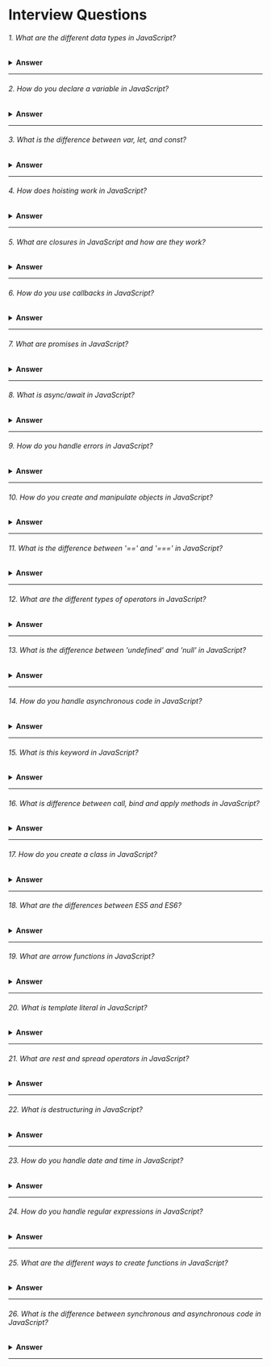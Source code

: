 # Interview Questions

###### 1. What are the different data types in JavaScript?

<details><summary><b>Answer</b></summary>
JavaScript provides different data types to hold different types of values. There are two types of data types in JavaScript:

1. Primitive data type.
- String.
- Number.
- Bigint.
- Boolean.
- Undefined.
- Null.
- Symbol.

2. Non-primitive (reference) data type.
- Array.
- Object.
</details>

---

###### 2. How do you declare a variable in JavaScript?

<details><summary><b>Answer</b></summary>
  
In JavaScript, we can declare a variable using the `var`, `let`, or `const` keywords. Here's how we can use each of them:
  
#### 1. Using `var`:
  
```javascript
var variableName;
```
Variables declared with `var` have function scope or global scope, but not block scope. They can be re-declared and updated within their scope.

#### 2. Using `let`:

```javascript
let variableName;
```
Variables declared with `let` have block scope. They can be updated within their scope but cannot be re-declared in the same scope.

#### 2. Using `const`:
```javascript
const variableName = value;
```
Variables declared with `const` are constants and cannot be reassigned after initialization. They have block scope like variables declared with `let`.

Here are some examples:

```javascript
// Using var
var age;

// Using let
let name;

// Using const
const PI = 3.14;
```
When we declare a variable using `let` or `const`, it's a good practice to initialize it with a value, although it's not mandatory.
</details>

---

###### 3. What is the difference between var, let, and const?

<details><summary><b>Answer</b></summary>

  The main differences between `var`, `let`, and `const` in JavaScript lie in their **scoping rules** , **reassignment**, **and ability to be redeclared**. Here's a breakdown of the key differences:

#### 1. Scoping:

- `var`: Variables declared with `var` have function scope or global scope. They are function-scoped if declared inside a function, or globally scoped if declared outside any function.
- `let` and `const`: Variables declared with `let` and `const` have block scope. They are scoped to the nearest enclosing block, which can be a function, loop, or any other block statement.

```javascript
function exampleScope() {
    if (true) {
        var varVariable = 'I am var';
        let letVariable = 'I am let';
        const constVariable = 'I am const';
    }
    console.log(varVariable); // Works
    console.log(letVariable); // ReferenceError: letVariable is not defined
    console.log(constVariable); // ReferenceError: constVariable is not defined
}

exampleScope();
```
In this example, `varVariable` is accessible outside the block because it's declared with `var`, which has **function scope**. `letVariable` and `constVariable` are not accessible outside the block because they are declared with `let` and `const`, respectively, which have **block scope**.

#### 2. Reassignment:

- `var`: Variables declared with `var` **can be updated** and **reassigned** within their scope.
- `let`: Variables declared with let **can be updated** and **reassigned** within their scope, just like var.
- `const`: Variables declared with const **cannot be reassigned** after initialization. However, **if the variable holds a reference to an object, the properties of that object can be modified**.

```javascript
var varValue = 10;
let letValue = 20;
const constValue = 30;

varValue = 11; // Works
letValue = 21; // Works
constValue = 31; // Error: Assignment to constant variable
```
In this example, we can see that `varValue` and `letValue` can be reassigned new values without any error. However, attempting to reassign a new value to `constValue` results in an error because it's declared with const, which **doesn't allow reassignment**.

#### 3. Redeclaration:

- `var`: Variables declared with `var` **can be redeclared** within the same scope without any error.
- `let`: Variables declared with `let` **cannot be redeclared** in the same scope. Attempting to do so will result in a **syntax error**.
- `const`: Like `let`, variables declared with `const` **cannot be redeclared** in the same scope. Attempting to do so will also result in a **syntax error**.

```javascript
var varVariable = 'I am var';
let letVariable = 'I am let';
const constVariable = 'I am const';

var varVariable = 'I am redeclared var'; // Works
let letVariable = 'I am redeclared let'; // Error: Identifier 'letVariable' has already been declared
const constVariable = 'I am redeclared const'; // Error: Identifier 'constVariable' has already been declared
```

In this example, we can see that we can redeclare `varVariable` with `var`, but attempting to redeclare `letVariable` or `constVariable` with `let` or `const`, respectively, results in errors because they have already been declared in the same scope.

#### Here's a summary:

- Use `var` for variables that need to have *function* or *global scope* and might *need to be redeclared*.
- Use `let` for variables that have *block scope* and might *need to be reassigned, but not redeclared*.
- Use `const` for variables that have *block scope* and *whose value should not change after initialization*.
</details>

---

###### 4.  How does hoisting work in JavaScript?

<details><summary><b>Answer</b></summary>

Hoisting in JavaScript is a mechanism where variable and function declarations are moved to the top of their containing scope during the compilation phase, before the code is executed. This means that regardless of where variables and functions are declared within their scope, they are treated as if they were declared at the top of the scope.

Here's how hoisting works for variables and functions:

#### 1. Variable Hoisting:

- When variables are declared with `var`, they are hoisted to the top of their containing function scope or global scope.
However, only the declaration is hoisted, not the initialization. This means that variables are initialized with `undefined` by default until their actual assignment is reached in the code.
- Variables declared with `let` or `const` are also hoisted to the top of their containing block scope, but they are not initialized until their actual declaration is reached in the code. This is called the `temporal dead zone` and attempting to access these variables before their declaration results in a `ReferenceError`.

Here's an example to illustrate variable hoisting:

```javascript
console.log(x); // undefined
var x = 5;
console.log(x); // 5
// This is equivalent to:

var x;
console.log(x); // undefined
x = 5;
console.log(x); // 5

console.log(y); // ReferenceError: Cannot access 'y' before initialization
let y = 5;

console.log(z); // ReferenceError: Cannot access 'z' before initialization
let z = 10;
```

#### 2. Function Hoisting:

- Function declarations are completely hoisted, including both the declaration and the function definition.
This means that we can call a function before it's declared in the code, and it will still work.

Here's an example to illustrate function hoisting:

```javascript
foo(); // "Hello, I am foo!"

function foo() {
    console.log("Hello, I am foo!");
}

// This is equivalent to:

function foo() {
    console.log("Hello, I am foo!");
}

foo(); // "Hello, I am foo!"
```

It's important to understand hoisting in JavaScript to avoid unexpected behavior and to write more readable and maintainable code.
</details>

---

###### 5. What are closures in JavaScript and how are they work?

<details><summary><b>Answer</b></summary>

#### 1. Definition: 

When an inner function is defined within an outer function, the inner function retains a reference to the variables in the outer function's scope, even after the outer function has completed execution. This combination of the inner function and the variables it has access to forms a `closure`.

#### 2. How closures work:

- ##### Access to Outer Scope Variables: 
The inner function can access the variables, parameters, and functions of the outer function, as well as the global scope. This is possible because the inner function retains a reference to the variables in its lexical scope.

- ##### Preservation of Scope: 
`Closures` allow functions to maintain references to variables from their containing scopes, preventing those variables from being garbage-collected when the outer function finishes executing. This enables powerful patterns such as data encapsulation and private variables.

Here's an example to illustrate closures:

```javascript
function outerFunction() {
    let outerVariable = 'I am outer';

    function innerFunction() {
        console.log(outerVariable); // Accesses outerVariable from the outer function's scope
    }

    return innerFunction;
}

const closure = outerFunction();
closure(); // Outputs: "I am outer"
```
In this example, `innerFunction` is defined within `outerFunction` and has access to `outerVariable`. Even after `outerFunction` has finished executing, the `closure` function (which is `innerFunction`) still has access to `outerVariable`, thanks to the `closure`. This allows `closure` to access and use `outerVariable` when it's invoked.
</details>

---

###### 6. How do you use callbacks in JavaScript?
<details><summary><b>Answer</b></summary>

In JavaScript, a callback is a function that we pass as an argument to another function and execute after the completion of a particular task or event. Callbacks are commonly used in asynchronous operations, such as handling events, making API requests, or dealing with timeouts.

For instance, let's say we want to fetch data from a server using an asynchronous HTTP request. We can define a callback function to handle the response data once it's available:

```javascript
function fetchData(url, callback) {
    fetch(url)
        .then(response => response.json())
        .then(data => callback(data))
        .catch(error => console.error(error));
}

function processResponse(data) {
    console.log(data);
}

fetchData('https://api.example.com/data', processResponse);
```

In this example, `fetchData` is a function that makes an asynchronous HTTP request to the specified URL. We pass a callback function (`processResponse`) as an argument. Once the data is fetched successfully, the `callback` function is invoked with the response data. This allows us to handle the response data in the `processResponse` function, which could involve rendering it on the UI or performing additional processing.

Another example involves handling events in a web application. Suppose we want to add a click event listener to a button element and execute a callback function when the button is clicked:

```javascript
const button = document.getElementById('myButton');

function handleClick() {
    console.log('Button clicked');
}

button.addEventListener('click', handleClick);
```
In this case, the `handleClick` function is passed as a `callback`to the `addEventListener` method. When the `button` is `clicked`, the `handleClick` function is executed, logging `Button clicked` to the console.

Here's another example showcasing the usage of callbacks for dealing with timeouts:

```javascript
function delayedMessage(message, delay, callback) {
    setTimeout(() => {
        console.log(message);
        callback();
    }, delay);
}

function afterDelay() {
    console.log('Callback executed after delay');
}

// Call delayedMessage function with a message, delay of 2 seconds, and a callback
delayedMessage('This message is delayed by 2 seconds', 2000, afterDelay);
```
In this example, we define a function called `delayedMessage` that takes three parameters: `message` (the message to be logged), `delay` (the delay time in milliseconds), and `callback` (the callback function to be executed after the delay). Inside `delayedMessage`, we use `setTimeout` to schedule the execution of a function after the specified delay. Once the delay is over, the provided `message` is logged to the console, and then the `callback` function is invoked.

We also define a `callback` function called `afterDelay`, which simply logs a `message` indicating that it has been executed. Finally, we call the `delayedMessage` function with the `message` to be displayed after the `delay`, a `delay` of 2000 milliseconds (2 seconds), and the `afterDelay` function as the `callback`. This demonstrates how we can use `callbacks` to perform actions after a specified delay, such as `animations`, `notifications`, or other `asynchronous` tasks.
</details>

---

###### 7. What are promises in JavaScript?
<details><summary><b>Answer</b></summary>
In JavaScript, promises are objects representing the eventual completion or failure of an asynchronous operation. We use them to handle asynchronous operations such as fetching data from a server, reading files, or executing animations, where the result may not be available immediately.

We can create a promise using the `Promise` constructor, passing a function with `resolve` and `reject` parameters. Inside this function, we perform an asynchronous operation, like using `setTimeout` to simulate a delay, and then resolve or reject the promise based on the result.

```javascript
// Creating a promise
const myPromise = new Promise((resolve, reject) => {
    // Simulating an asynchronous operation
    setTimeout(() => {
        const randomNumber = Math.random();
        if (randomNumber > 0.5) {
            resolve(randomNumber); // Resolve the promise with a value
        } else {
            reject(new Error('Random number is too small')); // Reject the promise with an error
        }
    }, 1000);
});

// Handling the promise
myPromise.then((result) => {
    console.log('Promise fulfilled with result:', result);
}).catch((error) => {
    console.log('Promise rejected with error:', error.message);
});
```
Here, we handle the `fulfilled` state (success) of the promise using the `then()` method and the `rejected` state (failure) using the `catch()` method. Promises provide a cleaner and more flexible way to work with asynchronous code compared to traditional callback-based approaches, allowing for better error handling and chaining of multiple asynchronous operations.
</details>

---

###### 8. What is async/await in JavaScript?
<details><summary><b>Answer</b></summary>

In JavaScript, `async/await` is a syntax used to work with asynchronous code in a more synchronous and readable manner. It provides a way to write asynchronous code that looks like synchronous code, making it easier to understand and maintain.

The `async` keyword is used to define a function as asynchronous. An asynchronous function returns a promise implicitly, allowing us to use `await` within it to pause the execution of the function until a promise is settled (resolved or rejected).

Here's a simple example:

```javascript
async function fetchData() {
    try {
        const response = await fetch('https://api.example.com/data');
        const data = await response.json();
        console.log(data);
    } catch (error) {
        console.error('Error fetching data:', error);
    }
}

fetchData();
```

In this example:

- We define an asynchronous function `fetchData()` using the `async` keyword.
Inside the function, we use `await` to pause the execution of the function until the fetch operation completes and resolves the promise returned by `fetch()`.
- We then use `await` again to pause the execution until the `response.json()` operation completes and resolves the promise.
- If any error occurs during the execution of the asynchronous operations, it is caught and handled using a `try...catch` block.

`async/await` simplifies the process of working with promises, making asynchronous code easier to read and write compared to using raw promises or callback-based approaches.
</details>

---

###### 9. How do you handle errors in JavaScript?
<details><summary><b>Answer</b></summary>

In JavaScript, we handle errors using` try...catch` blocks and error objects. Here's how we do it:

```javascript
try {
    // Code that might throw an error
    throw new Error('An error occurred');
} catch (error) {
    // Code to handle the error
    console.error('Error:', error.message);
}
```
In this example:

- We wrap the code that might throw an error inside a try block.
- If an error occurs within the try block, it's caught by the catch block.
- The error object contains information about the error, such as its message, name, and stack trace.
- We can then handle the error appropriately, such as logging it or displaying a message to the user.

Additionally, we can also use the `finally` block to execute code regardless of whether an error occurred or not:

```javascript
try {
    // Code that might throw an error
} catch (error) {
    // Code to handle the error
} finally {
    // Code to execute regardless of errors
}
```
This allows us to clean up resources or perform cleanup tasks that need to be done regardless of the outcome of the `try...catch` block.
</details>

---

###### 10. How do you create and manipulate objects in JavaScript?
<details><summary><b>Answer</b></summary>

In JavaScript, we create and manipulate objects using `object literals`, `constructor functions`, and `classes`. Here's how we do it:

#### 1. Object Literals:

```javascript
// Creating an object using object literal
const person = {
    name: 'John',
    age: 30,
    greet() {
        console.log(`Hello, my name is ${this.name} and I am ${this.age} years old.`);
    }
};

// Accessing properties and methods
console.log(person.name); // Output: John
person.greet(); // Output: Hello, my name is John and I am 30 years old.
```
#### 2. Constructor Functions:

```javascript
// Defining a constructor function
function Person(name, age) {
    this.name = name;
    this.age = age;
    // Adding a method to the prototype
    this.greet = function() {
    console.log(`Hello, my name is ${this.name} and I am ${this.age} years old.`);
};
}


// Creating objects using the constructor function
const person1 = new Person('John', 30);
const person2 = new Person('Alice', 25);

// Accessing properties and methods
console.log(person1.name); // Output: John
person1.greet(); // Output: Hello, my name is John and I am 30 years old.

```

#### 3. Classes (ES6+):

```javascript
// Defining a class
class Person {
    constructor(name, age) {
        this.name = name;
        this.age = age;
    }

    greet() {
        console.log(`Hello, my name is ${this.name} and I am ${this.age} years old.`);
    }
}

// Creating objects using the class
const person1 = new Person('John', 30);
const person2 = new Person('Alice', 25);

// Accessing properties and methods
console.log(person1.name); // Output: John
person1.greet(); // Output: Hello, my name is John and I am 30 years old.
```
These are the common ways to create and manipulate objects in JavaScript. Depending on the scenario and personal preference, we can choose the approach that best suits our needs.
</details>

---

###### 11. What is the difference between '==' and '===' in JavaScript?
<details><summary><b>Answer</b></summary>

In JavaScript, `==` and `===` are comparison operators used to compare values. However, they have different behaviors:

1. `==` (loose equality operator): It checks for equality of values after converting the operands to the same type. If the operands are of different types, JavaScript will attempt to convert them to a common type before making the comparison. For example:
  - `0 == '0'` evaluates to `true` because JavaScript converts the string '0' to a number before making the comparison.
  - `1 == true` evaluates to `true` because JavaScript treats true as 1 when making the comparison.

2. `===` (strict equality operator): It checks for equality of values without performing any type conversion. Both the value and the type of the operands must be the same for the comparison to return true. For example:
  - `0 === '0'` evaluates to `false` because the types of the operands are different.
  - `1 === true` evaluates to `false` because the types of the operands are different.

In general, it's considered a best practice to use `===` for comparisons in JavaScript because it avoids unexpected type conversions and leads to more predictable code behavior.
</details>

---

###### 12. What are the different types of operators in JavaScript?
<details><summary><b>Answer</b></summary>
In JavaScript, operators are symbols used to perform operations on operands. They can be classified into several categories based on their functionality:

#### 1. Arithmetic Operators: 
These operators perform arithmetic operations on numeric operands.

- Addition (+)
- Subtraction (-)
- Multiplication (*)
- Division (/)
- Modulus (%)
- Increment (++)
- Decrement (--)

```javascript
let a = 10;
let b = 5;

console.log(a + b); // Addition: 15
console.log(a - b); // Subtraction: 5
console.log(a * b); // Multiplication: 50
console.log(a / b); // Division: 2
console.log(a % b); // Modulus: 0
console.log(++a);   // Increment: 11
console.log(--b);   // Decrement: 4
```
#### 2. Assignment Operators: 
These operators assign values to variables.

- Assignment (=)
- Addition assignment (+=)
- Subtraction assignment (-=)
- Multiplication assignment (*=)
- Division assignment (/=)
- Modulus assignment (%=)

```javascript
let x = 10;
x += 5; // Same as x = x + 5
console.log(x); // Output: 15

let y = 20;
y -= 5; // Same as y = y - 5
console.log(y); // Output: 15

// Similarly, *=, /=, and %= can be used.
```

#### 3. Comparison Operators: 
These operators compare two values and return a Boolean result.

- Equal to (==)
- Not equal to (!=)
- Strict equal to (===)
- Strict not equal to (!==)
- Greater than (>)
- Less than (<)
- Greater than or equal to (>=)
- Less than or equal to (<=)

```javascript
let num1 = 10;
let num2 = '10';

console.log(num1 == num2); // Output: true
console.log(num1 === num2); // Output: false
console.log(num1 != num2); // Output: false
console.log(num1 !== num2); // Output: true
console.log(num1 > num2); // Output: false
console.log(num1 < num2); // Output: false
console.log(num1 >= num2); // Output: true
console.log(num1 <= num2); // Output: true
```

#### 4. Logical Operators: 
These operators perform logical operations on Boolean values.

- Logical AND (&&)
- Logical OR (||)
- Logical NOT (!)

```javascript
let x = 10;
let y = 20;

console.log(x > 5 && y < 25); // Output: true
console.log(x > 5 || y > 25); // Output: true
console.log(!(x > 5)); // Output: false
```

#### 5. Bitwise Operators: 
These operators perform bitwise operations on binary representations of numbers.

- Bitwise AND (&)
- Bitwise OR (|)
- Bitwise XOR (^)
- Bitwise NOT (~)
- Left shift (<<)
- Right shift (>>)
- Zero-fill right shift (>>>)

```javascript
let a = 5; // 101
let b = 3; // 011

console.log(a & b); // Bitwise AND: 1
console.log(a | b); // Bitwise OR: 7
console.log(a ^ b); // Bitwise XOR: 6
console.log(~a); // Bitwise NOT: -6
console.log(a << 1); // Left shift: 10
console.log(a >> 1); // Right shift: 2
console.log(a >>> 1); // Zero-fill right shift: 2
```

#### 6. Unary Operators: 
These operators act on a single operand.

- Unary plus (+)
- Unary minus (-)
- Logical NOT (!)
- Increment (++)
- Decrement (--)
- Typeof (typeof)
- Void (void)
- Delete (delete)

```javascript
let x = 10;
console.log(+x); // Unary plus: 10
console.log(-x); // Unary minus: -10
console.log(!true); // Logical NOT: false
console.log(++x); // Increment: 11
console.log(--x); // Decrement: 9
console.log(typeof x); // Typeof: number
console.log(void 0); // Void: undefined
delete x; // Delete
```

#### 7. Ternary Operator (Conditional Operator): 
It's the only JavaScript operator that takes three operands and is used as a shortcut for an `if...else` statement.

- Conditional (condition ? expr1 : expr2)

```javascript
let age = 20;
let result = (age >= 18) ? "Adult" : "Minor";
console.log(result); // Output: Adult
```

Understanding and mastering these operators is crucial for writing efficient and concise JavaScript code.
</details>

---

###### 13. What is the difference between 'undefined' and 'null' in JavaScript?
<details><summary><b>Answer</b></summary>

In JavaScript, `undefined` and `null` are both used to represent absence of value, but they have different meanings and use cases:

#### 1. undefined:

- undefined is a primitive value that is automatically assigned to variables that have not been initialized or to formal parameters for which no arguments have been provided.
- It indicates that a variable has been declared but has not yet been assigned a value.
- When we access a variable that has been declared but not initialized, it returns undefined.
- It is also the default return value of functions that do not explicitly return anything.

Example:

```javascript
let x;
console.log(x); // Output: undefined

function foo() {}
console.log(foo()); // Output: undefined
```

#### 2. null:

- null is a special value in JavaScript that represents the intentional absence of any object value. It is often used to explicitly indicate that a variable does not point to any object or that a property or variable is meant to be empty.
- It is usually assigned to a variable as a programmer-defined value to indicate that it has no value.

Example:

```javascript
let y = null;
console.log(y); // Output: null
```

In summary, `undefined` typically indicates that something has not been defined or provided, whereas `null` is used to explicitly denote absence of value or to clear the value of a variable.
</details>

---

###### 14. How do you handle asynchronous code in JavaScript?
<details><summary><b>Answer</b></summary>

In JavaScript, we handle asynchronous code using various techniques, including `callbacks`, `promises`, and `async/await`. Here's a brief overview of each approach:

#### 1. Callbacks:

- Callbacks are functions passed as arguments to other functions and are invoked once the asynchronous operation completes.
- They are commonly used in older JavaScript code to handle asynchronous operations.

Example:

```javascript
function fetchData(url, callback) {
    // Asynchronous operation, such as fetching data from a server
    setTimeout(() => {
        const data = 'Some data';
        callback(data);
    }, 1000);
}

function processResponse(data) {
    console.log(data);
}

fetchData('https://api.example.com/data', processResponse);
```

#### 2.Promises:

- Promises represent a value that may be available now, or in the future, or never.
- They provide a cleaner way to handle asynchronous code compared to callbacks, especially for chaining multiple asynchronous operations.

Example:

```javascript
function fetchData(url) {
    return new Promise((resolve, reject) => {
        setTimeout(() => {
            const data = 'Some data';
            resolve(data);
        }, 1000);
    });
}

fetchData('https://api.example.com/data')
    .then(data => console.log(data))
    .catch(error => console.error(error));
```

#### 3. Async/Await:

- Async/await is a modern approach to handle asynchronous code in JavaScript, introduced in ES2017.
- It allows writing asynchronous code in a synchronous-like manner, making it easier to read and understand, especially for developers coming from synchronous programming backgrounds.

Example:

```javascript
async function fetchData(url) {
    return new Promise((resolve, reject) => {
        setTimeout(() => {
            const data = 'Some data';
            resolve(data);
        }, 1000);
    });
}

async function processData() {
    try {
        const data = await fetchData('https://api.example.com/data');
        console.log(data);
    } catch (error) {
        console.error(error);
    }
}

processData();
```
Each of these techniques has its own use cases and benefits, and the choice depends on the specific requirements of your project and personal preference.
</details>

---

###### 15. What is this keyword in JavaScript?
<details><summary><b>Answer</b></summary>

In JavaScript, the `this` keyword refers to the current execution context, typically the object that owns or invokes the currently executing code. The value of `this` is determined by how a function is called and where it is called.

Here's a breakdown of how `this` behaves in different contexts:

#### 1. Global Context:

- In the global context (default), `this` refers to the global object, which is `window` in a web browser environment and `global` in Node.js.

Example:

```javascript
console.log(this === window); // Output: true (in a web browser)
console.log(this === global); // Output: false (in Node.js)
```
- In the global context (strict mode), `this` is `undefined`, preventing default binding.

Example:

```javascript
"use strict";
console.log(this); // undefined
```

#### 2. Function Context:

- In a function context (default), `this` depends on how the function is called. If called globally, `this` refers to the global object. If called as a method of an object, `this` refers to the object itself.

Example:

```javascript
function greet() {
  return this;
}

const obj = {
  name: 'John',
  sayName: function() {
    return this.name;
  }
};

console.log(greet() === window); // true
console.log(greet() === global); // false
console.log(obj.sayName()); // "John"
```
- In a function context(strict mode), if a function is called without any specific object context, the value of `this` inside that function will be `undefined`. However, if the function is called as a method of an object, the value of `this` will be determined by the object calling the function and won't be affected by strict mode

Example:

```javascript
"use strict";
function myFunction() {
  console.log(this); // undefined
}


"use strict";
const obj = {
  name: 'John',
  sayName: function() {
    return this.name;
  }
};

console.log(obj.sayName()); // John

```

#### 3. Arrow Function Context:

Arrow functions do not have their own `this` context. Instead, they inherit `this` from the enclosing lexical scope.

Example:

```javascript
const obj = {
  name: 'Alice',
  greet: () => {
    return this.name; // `this` refers to the outer lexical scope, not `obj`
  }
};

console.log(obj.greet()); // Output: undefined (since `this.name` is undefined)
```

#### 4. Event Handlers:

In event handlers, such as those attached with `addEventListener`, `this` refers to the element that triggered the event

Example:

```javascript
<button id="myButton">Click me</button>
<script>
document.getElementById('myButton').addEventListener('click', function() {
  console.log(this); // refers to the button element that triggered the event
});
</script>
```

#### 5. Constructor Functions:

In constructor functions invoked with `new`, `this` refers to the newly created object.

Example:

```javascript
function Person(name) {
  this.name = name;
}

const john = new Person('John');
console.log(john.name); // Output: "John"
```

#### 6. Explicit Function Binding:

The `call()`, `apply()`, and `bind()` methods allow developers to explicitly set the value of this within a function call.

Example:

```javascript
const obj1 = { 
  name: 'Alice', 
  greet: function() {
    return `Hello, ${this.name}!`;
  }
};

const obj2 = { name: 'Bob' };

const callResult = obj1.greet.call(obj2)
const applyResult = obj1.greet.apply(obj2)
const bindResult = obj1.greet.bind(obj2)

console.log(callResult); // "Hello, Bob!"
console.log(applyResult); // "Hello, Bob!"
console.log(bindResult()); // "Hello, Bob!"
```
</details>

---

###### 16. What is difference between call, bind and apply methods in JavaScript?
<details><summary><b>Answer</b></summary>

In JavaScript, `call`, `bind`, and `apply` are methods used to manipulate the context (`this` keyword) of a function when it's invoked. Here's a breakdown of their differences:

#### 1. call():

- The `call` method is used to invoke a function with a specified this value and arguments provided individually.
- Syntax: `function.call(thisArg, arg1, arg2, ...)`

Example:

```javascript
function greet() {
    console.log(`Hello, ${this.name}!`);
}

const person = { name: 'Alice' };

greet.call(person); // Outputs: Hello, Alice!
```

#### 2. apply():

- The `apply` method is similar to call, but it accepts arguments as an array.
- Syntax: `function.apply(thisArg, [argsArray])`

Example:

```javascript
function greet() {
    console.log(`Hello, ${this.name}!`);
}

const person = { name: 'Bob' };

greet.apply(person); // Outputs: Hello, Bob!
```

#### 3. bind():

- The `bind` method returns a new function with a specified this value and initial arguments. It doesn't invoke the function immediately but allows we to call it later.
- Syntax: `function.bind(thisArg, arg1, arg2, ...)`

Example:

```javascript
function greet() {
    console.log(`Hello, ${this.name}!`);
}

const person = { name: 'Charlie' };
const greetPerson = greet.bind(person);

greetPerson(); // Outputs: Hello, Charlie!
```

In summary, `call` and `apply` immediately invoke the function with a specified context and arguments, while `bind` returns a new function with the specified context and arguments preset, allowing for later invocation.
</details>

---

###### 17. How do you create a class in JavaScript?
<details><summary><b>Answer</b></summary>

To create a class in JavaScript, we use the `class` keyword followed by the name of the class. Inside the class, we define properties and methods to describe the object's characteristics and behavior. Once the class is defined, we can create instances of it using the `new` keyword followed by the class name. These instances inherit the properties and methods defined in the class, allowing us to create multiple objects with similar functionalities.

Example:

```javascript
class Person {
    constructor(name, age) {
        this.name = name;
        this.age = age;
    }

    greet() {
        console.log(`Hello, my name is ${this.name} and I am ${this.age} years old.`);
    }
}

// Creating an instance of the Person class
const person1 = new Person('Alice', 30);
const person2 = new Person('Bob', 25);

// Accessing properties and methods of the instances
console.log(person1.name); // Outputs: Alice
console.log(person2.age); // Outputs: 25
person1.greet(); // Outputs: Hello, my name is Alice and I am 30 years old.
person2.greet(); // Outputs: Hello, my name is Bob and I am 25 years old.
```

- We define a `Person` class using the `class` keyword.
- The` constructor` method is a special method for creating and initializing instances of the class with the `new` keyword. It sets the initial properties of the object.
- Additional methods can be defined within the class body, such as `greet`.
- We create instances of the `Person` class using the `new` keyword, passing arguments to the constructor.
- We can access properties and methods of the instances using dot notation.

Classes in JavaScript are syntactic sugar over the prototype-based inheritance model that JavaScript traditionally used. Under the hood, JavaScript classes still utilize prototypes.
</details>

---

###### 18. What are the differences between ES5 and ES6?
<details><summary><b>Answer</b></summary>
ES5 and ES6 refer to different versions of the ECMAScript standard, which is the specification that JavaScript follows. Here are some key differences between ES5 and ES6:

#### 1. Syntax: 
ES6 introduced several new syntax features, such as `arrow functions`, `template literals`, `let` and `const` for variable declarations, `enhanced object literals`, `destructuring assignments`, and `classes`.

#### 2. Arrow Functions: 
ES6 introduced `arrow functions`, which provide a more concise syntax for writing function expressions, especially for functions with implicit returns.

#### 3. Block-Scoped Declarations: 
In ES5, variables are function-scoped using `var`, while ES6 introduced `let` and `const`, which are block-scoped, meaning they are limited to the block (enclosed by curly braces) in which they are defined.

#### 4. Classes: 
ES6 introduced a more convenient syntax for defining classes and working with inheritance in JavaScript, making object-oriented programming in JavaScript more familiar to developers from other programming languages.

#### 5. Promises: 
While promises were introduced in ES5 with libraries like Q and Bluebird, ES6 standardized promises natively in JavaScript, making asynchronous programming more manageable.

#### 6. Modules: 
ES6 introduced a native module system, allowing JavaScript code to be organized into separate files and imported/exported as needed, improving code organization and reuse.

Overall, ES6 introduced many new features and improvements over ES5, making JavaScript development more efficient, readable, and maintainable.
</details>

---

###### 19. What are arrow functions in JavaScript?
<details><summary><b>Answer</b></summary>
Arrow functions are a concise way to write anonymous function expressions in JavaScript. They were introduced in ES6 (ECMAScript 2015) and provide a more compact syntax compared to traditional function expressions.

Arrow functions have the following features:

#### 1. Concise Syntax: 
Arrow functions use a shorter syntax compared to traditional function expressions, making the code more readable and compact.

#### 2. Implicit Return: 
If the function body consists of a single expression, the curly braces and `return` keyword can be omitted, and the expression's result will be implicitly returned.

#### 3. Lexical this Binding: 
Arrow functions do not have their own `this` context; instead, they inherit the `this` value from the surrounding code when they are defined. This behavior is often desired when working with object methods or event handlers.

Here are some examples of arrow functions:

```javascript
// Traditional function expression
const add = function(a, b) {
    return a + b;
};

// Arrow function equivalent
const add = (a, b) => a + b;

// Arrow function with implicit return
const greet = name => `Hello, ${name}!`;

// Arrow function with no parameters
const sayHello = () => console.log("Hello!");

// Arrow function as a callback
const numbers = [1, 2, 3];
const squared = numbers.map(num => num * num);
```

Arrow functions are widely used in modern JavaScript codebases due to their brevity and clarity. However, it's essential to be mindful of their behavior, especially regarding `this` binding, when using them in more complex scenarios.
</details>

---

###### 20. What is template literal in JavaScript?
<details><summary><b>Answer</b></summary>
Template literals, introduced in ES6 (ECMAScript 2015), are a way to create strings in JavaScript that allow for embedded expressions and multiline strings. They are enclosed by backticks (``) instead of single or double quotes.

Template literals offer the following features:

#### 1. Embedded Expressions: 
Within template literals, we can embed expressions by using `${}` syntax. These expressions are evaluated and concatenated into the string.

#### 2. Multiline Strings: 
Template literals support multiline strings, meaning we can include line breaks directly within the string without using special characters like `\n`.

Here's an example of using template literals:

```javascript
const name = "John";
const age = 30;

// Using template literal
const message = `Hello, my name is ${name} and I am ${age} years old.`;

console.log(message);
```

In this example, `${name}` and `${age}` are expressions that are evaluated and inserted into the string.

Template literals provide a more concise and readable way to work with strings in JavaScript, especially when dealing with dynamic content or multiline text.
</details>

---

###### 21. What are rest and spread operators in JavaScript?

<details><summary><b>Answer</b></summary>
In Javascript, both the spread operator and rest parameter have the same syntax which is three dots(…). Even though they have the same syntax they differ in functions.

#### 1. Spread operator
- The `spread operator` helps us expand an iterable such as an array where multiple arguments are needed.

Example:

```javascript
const numbers = [1, 2, 3, 4, 5];
console.log(...numbers); // Output: 1 2 3 4 5

const array1 = [1, 2, 3];
const array2 = [4, 5, 6];
const mergedArray = [...array1, ...array2];
console.log(mergedArray); // Output: [1, 2, 3, 4, 5, 6]


const array1 = [10, 20, 30, 40, 50];
const array2 = [...array1, 60];
console.log(array2); // Output: [10, 20, 30, 40, 50, 60]
```
- The `spread operator` also helps us to merge, clone, or add properties to Objects.

Example:

```javascript

//1. Merging Objects
const defaults = { theme: 'light', fontSize: 14 };
const userSettings = { username: 'john_doe', ...defaults };
console.log(userSettings); 
// Output: { username: 'john_doe', theme: 'light', fontSize: 14 }


//2. Adding Properties to Objects:

const person = { name: 'John', age: 30 };
const updatedPerson = { ...person, country: 'USA' };
console.log(updatedPerson); // Output: { name: 'John', age: 30, country: 'USA' }


//3. Cloning Objects:
const original = { a: 1, b: 2, c: 3 };
const clone = { ...original };
console.log(clone); // Output: { a: 1, b: 2, c: 3 }
```

#### 2. Rest operator

The `rest parameter` is converse to the `spread operator`. while the `spread operator` expands elements of an iterable, the `rest operator` compresses them. It collects several elements.

- Object Destructuring:

Example:

```javascript
const person = { name: 'John', age: 30, country: 'USA', gender: 'Male' };
const { name, ...details } = person;
console.log(name); // Output: John
console.log(details); // Output: { age: 30, country: 'USA', gender: 'Male' }
```

- Function Parameters:

```javascript
function average(...args) {
        console.log(args);
        const avg =
            args.reduce(function (a, b) {
                return a + b;
           }, 0) / args.length;
        return avg;
    }
    console.log("average of numbers is : "
        + average(1, 2, 3, 4, 5)); // Output:  "average of numbers is : 3"
    console.log("average of numbers is : " // Output:  "average of numbers is : 2"
        + average(1, 2, 3));
```
</details>

---

###### 22. What is destructuring in JavaScript?

<details><summary><b>Answer</b></summary>
Destructuring in JavaScript allows us to extract values from arrays or objects and assign them to variables in a concise and readable manner. It enables us to unpack values from arrays or properties from objects into distinct variables, making it easier to work with complex data structures.

There are two main types of destructuring in JavaScript:

#### 1. Array Destructuring:

It involves unpacking array values into variables using a syntax similar to array literals.

Example:

```javascript
const numbers = [1, 2, 3, 4, 5];
const [first, second, ...rest] = numbers;
console.log(first); // Output: 1
console.log(second); // Output: 2
console.log(rest); // Output: [3, 4, 5]
```

#### 2. Object Destructuring:

It involves extracting values from object properties and assigning them to variables with matching names.

```javascript
const person = { name: 'John', age: 30, country: 'USA' };
const { name, age } = person;
console.log(name); // Output: John
console.log(age); // Output: 30
```
Destructuring provides a more concise syntax for extracting values, especially when working with nested objects or arrays. It helps in writing cleaner and more readable code by reducing the need for repetitive syntax and assignments.
</details>

---

###### 23. How do you handle date and time in JavaScript?

<details><summary><b>Answer</b></summary>

In JavaScript, handling date and time involves using the built-in `Date` object and various methods associated with it. Here's an overview of how we can handle date and time in JavaScript:

#### 1. Creating a Date Object: 
We can create a new `Date` object to represent the current date and time or a specific date and time by passing relevant parameters such as year, month, day, hour, minute, second, and milliseconds.

Example:

```javascript

```

Example:

```javascript
const currentDate = new Date(); // Current date and time
const specificDate = new Date(2024, 1, 29, 12, 30, 0); // Specific date and time
```

#### 2. Getting Date and Time Components:
We can extract various components of a date and time such as the year, month, day, hour, minute, second, and milliseconds using the `get` methods of the `Date` object.

Example:

```javascript
const year = currentDate.getFullYear();
const month = currentDate.getMonth(); // Month is zero-based (0 for January, 11 for December)
const day = currentDate.getDate();
const hours = currentDate.getHours();
const minutes = currentDate.getMinutes();
const seconds = currentDate.getSeconds();
```

#### 3. Formatting Dates: 
We can format dates and times using various methods such as `toDateString()`, `toLocaleDateString()`, `toTimeString()`, and `toLocaleTimeString()` to get human-readable date and time strings.

Example:

```javascript
const dateString = currentDate.toDateString(); // "Wed Feb 28 2024"
const timeString = currentDate.toTimeString(); // "12:30:00 GMT+0530 (India Standard Time)"
```

#### 4. Parsing Dates: 
JavaScript provides methods like `Date.parse()` and new `Date()` to parse date strings into `Date` objects.

Example:

```javascript
const parsedDate = new Date('2024-02-29T12:30:00'); // Parsing ISO format string
```

#### 5. Manipulating Dates: 
We can manipulate dates by adding or subtracting milliseconds, seconds, minutes, hours, days, months, or years from a `Date` object.

Example:

```javascript
currentDate.setDate(currentDate.getDate() + 1); // Adding one day
```

#### 6. Comparing Dates: 
Dates can be compared using comparison operators `(<, <=, >, >=)` or methods like `getTime()` to compare milliseconds since the Unix epoch.

```javascript
const futureDate = new Date(2025, 1, 1);
if (currentDate.getTime() < futureDate.getTime()) {
    console.log('Current date is before the future date.');
}
```
By using these techniques, we can effectively handle date and time operations in JavaScript for various applications such as scheduling, event handling, and data analysis.
</details>

---

###### 24. How do you handle regular expressions in JavaScript?

<details><summary><b>Answer</b></summary>

Handling regular expressions in JavaScript involves using the built-in `RegExp` object and its methods. Here's an overview of how we can work with regular expressions in JavaScript:

#### 1. Creating Regular Expressions: 
Regular expressions can be created using either the regular expression literal syntax `(/pattern/flags)` or the `RegExp` constructor function.

Example:

```javascript
const regexLiteral = /pattern/flags;
const regexConstructor = new RegExp('pattern', 'flags');
```

#### 2. Matching Patterns: 
We can use regular expressions to match patterns within strings using methods like `test()` and `exec()`.

Example:

```javascript
const str = 'Hello, world!';
const regex = /world/;
console.log(regex.test(str)); // Output: true
console.log(regex.exec(str)); // Output: ['world', index: 7, input: 'Hello, world!', groups: undefined]
```

#### 3. Extracting Matches: 
Regular expressions can be used to extract matched substrings from strings using methods like `match()` and `exec()`.

Example:

```javascript
const str = 'The quick brown fox jumps over the lazy dog';
const regex = /fox/;
console.log(str.match(regex)); // Output: ['fox']
```

#### 4. Replacing Matches: 
We can use regular expressions to replace matched substrings within strings using methods like `replace()`.
Example:

```javascript
const str = 'Hello, world!';
const regex = /world/;
console.log(str.replace(regex, 'Universe')); // Output: 'Hello, Universe!'
```

#### 5. Splitting Strings: 
Regular expressions can be used to split strings into arrays of substrings using the `split()` method.

Example:

```javascript
const str = 'apple,banana,orange';
const regex = /,/;
console.log(str.split(regex)); // Output: ['apple', 'banana', 'orange']
```

#### 6. Flags: 
Regular expressions support various flags such as `i` (ignore case), `g` (global search), `m` (multiline), and `s` (dotall).

Example:

```javascript
const str = 'Hello, World!';
const regex = /hello/i; // Ignore case
console.log(regex.test(str)); // Output: true
```

#### 7. Character Classes and Quantifiers: 

Regular expressions support character classes like `\d` (digit), `\w` (word character), and quantifiers like `+` (one or more), `*` (zero or more), `?` (zero or one).

Example:

```javascript
const str = '123-456-7890';
const regex = /\d{3}-\d{3}-\d{4}/;
console.log(regex.test(str)); // Output: true
```
By using these techniques, we can effectively work with regular expressions in JavaScript for tasks such as pattern matching, validation, and text manipulation.
</details>

---

###### 25. What are the different ways to create functions in JavaScript?

<details><summary><b>Answer</b></summary>

In JavaScript, there are several ways to create functions, each with its own syntax and use cases:

#### 1. Function Declaration:

Example:

```javascript
function greet() {
    return 'Hello, world!';
}
greet() //Output: Hello, world!
```

#### 2. Function Expression:

Example:

```javascript
const greet = function() {
    return 'Hello, world!';
};
greet() //Output: Hello, world!
```

#### 3. Arrow Function (Introduced in ES6):

Example:

```javascript
const greet = () => {
    return 'Hello, world!';
};
greet() //Output: Hello, world!
```

#### 4. Function Constructor (Not recommended due to security and performance implications):

Example:

```javascript
const greet = new Function('return "Hello, world!";');
greet() //Output: Hello, world!
```

#### 5. Named Function Expression:

Example:

```javascript
const greet = function sayHello() {
    return 'Hello, world!';
};
greet() //Output: Hello, world!
```

#### 6. Immediately Invoked Function Expression (IIFE):

Example:

```javascript
(function() {
    console.log('Hello, world!');
})(); //Output: Hello, world!
```
#### 7. Generator Function (Introduced in ES6):

Example:

```javascript
function* generatorFunction() {
  yield 'Hello';
  yield ', ';
  yield 'world';
  yield '!';
}

const generator = generatorFunction();
let result = '';

for (const value of generator) {
  result += value;
}

console.log(result); // Output: "Hello, world!"
```
Each of these methods has its own advantages and use cases. Function declarations and expressions are commonly used for defining reusable blocks of code. Arrow functions provide a more concise syntax, especially for short, one-liner functions. Function constructors and generator functions offer more advanced features but are less commonly used in everyday programming.
</details>

---

###### 26. What is the difference between synchronous and asynchronous code in JavaScript?

<details><summary><b>Answer</b></summary>

In JavaScript, synchronous code executes in sequence, blocking further execution until the current operation finishes. Asynchronous code, on the other hand, allows the program to continue executing while waiting for an operation to complete. This is achieved through mechanisms like callbacks, promises, and async/await.

Here's a breakdown of the differences:

#### 1. Synchronous Code:
- Executes sequentially, one operation at a time.
- Blocks further execution until the current operation is complete.
- Can lead to blocking behavior, especially with long-running tasks.
- Commonly used for simple, linear tasks where the order of execution matters.

Example:

```javascript
console.log('Start');
console.log('Middle');
console.log('End');

//Output:
//Start
//Middle
//End
```

#### 2. Asynchronous Code:
- Executes non-sequentially, allowing other operations to run concurrently.
- Does not block further execution, enabling better responsiveness.
- Commonly used for I/O operations, network requests, and tasks with unpredictable timing.
- Requires handling callbacks, promises, or async/await for managing asynchronous tasks.

Example with Callbacks:

```javascript
console.log('Start');

setTimeout(() => {
  console.log('Middle');
}, 1000);

console.log('End');

//Output:
//Start
//End
//Middle
```
In this example, "Start" is logged first, then "End", and finally "Middle" after a delay of 1 second. While waiting for the delay, other operations can continue executing, demonstrating the asynchronous nature of setTimeout.

Overall, understanding the difference between synchronous and asynchronous code is crucial for building efficient and responsive JavaScript applications.
</details>

---
